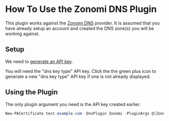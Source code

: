 # How To Use the Zonomi DNS Plugin

This plugin works against the [Zonomi DNS](https://zonomi.com) provider. It is assumed that you have already setup an account and created the DNS zone(s) you will be working against.

## Setup

We need to [generate an API key](https://zonomi.com/app/cp/apikeys.jsp).

You will need the "dns key type" API key. Click the the green plus icon to generate a new "dns key type" API key if one is not already displayed.

## Using the Plugin

The only plugin argument you need is the API key created earlier.

```powershell
New-PACertificate test.example.com -DnsPlugin Zonomi -PluginArgs @{ZonomiApiKey='xxxxxxxxxxxxxxxx'}
```